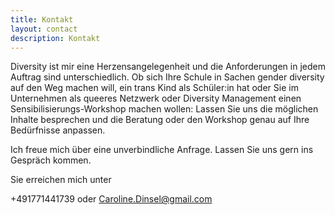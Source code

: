 ```yaml
---
title: Kontakt
layout: contact
description: Kontakt
---
```


Diversity ist mir eine Herzensangelegenheit und die Anforderungen in jedem Auftrag sind unterschiedlich.
Ob sich Ihre Schule in Sachen gender diversity auf den Weg machen will, ein trans Kind als Schüler:in hat oder Sie im Unternehmen als queeres Netzwerk oder Diversity Management einen Sensibilisierungs-Workshop machen wollen: Lassen Sie uns die möglichen Inhalte besprechen und die Beratung oder den Workshop genau auf Ihre Bedürfnisse anpassen.


Ich freue mich über eine unverbindliche Anfrage. Lassen Sie uns gern ins Gespräch kommen.

Sie erreichen mich unter

+491771441739 oder Caroline.Dinsel@gmail.com




<!-- <form accept-charset="UTF-8" action="https://formkeep.com/f/exampletoken" method="POST">
  <input type="email" name="email" placeholder="Ihre Email">
  <br>
  <br>
  <input type="text" name="name" style="height: 202px; width : 700px;" placeholder="">
  <input type="hidden" name="utf8" value="✓">
  <br>
  <br>
  <button type="submit">Nachricht abschicken</button>
</form> -->
